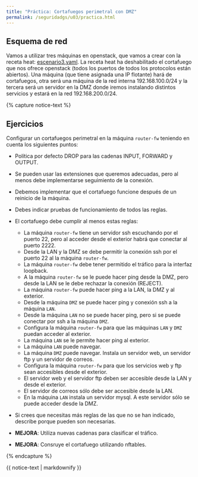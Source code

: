 ```yaml
---
title: "Práctica: Cortafuegos perimetral con DMZ"
permalink: /seguridadgs/u03/practica.html
---
```


## Esquema de red

Vamos a utilizar tres máquinas en openstack, que vamos a crear con la receta heat: [escenario3.yaml](escenario3.yaml). La receta heat ha deshabilitado el cortafuego que nos ofrece openstack (todos los puertos de todos los protocolos están abiertos). Una máquina (que tiene asignada una IP flotante) hará de cortafuegos, otra será una máquina de la red interna 192.168.100.0/24 y la tercera será un servidor en la DMZ donde iremos instalando distintos servicios y estará en la red 192.168.200.0/24.

{% capture notice-text %}
## Ejercicios

Configurar un cortafuegos perimetral en la máquina `router-fw` teniendo en cuenta los siguientes puntos:

* Política por defecto DROP para las cadenas INPUT, FORWARD y OUTPUT.
* Se pueden usar las extensiones que queremos adecuadas, pero al menos debe implementarse seguimiento de la conexión.
* Debemos implementar que el cortafuego funcione después de un reinicio de la máquina.
* Debes indicar pruebas de funcionamiento de todos las reglas.
* El cortafuego debe cumplir al menos estas reglas:
    * La máquina `router-fw` tiene un servidor ssh escuchando por el puerto 22, pero al acceder desde el exterior habrá que conectar al puerto 2222.
    * Desde la LAN y la DMZ se debe permitir la conexión ssh por el puerto 22 al la máquina `router-fw`.
    * La máquina `router-fw` debe tener permitido el tráfico para la interfaz loopback.
    * A la máquina `router-fw`  se le puede hacer ping desde la DMZ, pero desde la LAN se le debe rechazar la conexión (REJECT). 
    * La máquina `router-fw` puede hacer ping a la LAN, la DMZ y al exterior.
    * Desde la máquina `DMZ` se puede hacer ping y conexión ssh a la máquina `LAN`.
    * Desde la máquina `LAN` no se puede hacer ping, pero si se puede conectar por ssh a la máquina `DMZ`.
    * Configura la máquina `router-fw` para que las máquinas `LAN` y `DMZ` puedan acceder al exterior.
    * La máquina `LAN` se le permite hacer ping al exterior.
    * La máquina `LAN` puede navegar.
    * La máquina `DMZ` puede navegar. Instala un servidor web, un servidor ftp y un servidor de correos.
    * Configura la máquina `router-fw` para que los servicios web y ftp sean accesibles desde el exterior.
    * El servidor web y el servidor ftp deben ser accesible desde la LAN y desde el exterior.
    * El servidor de correos sólo debe ser accesible desde la LAN.
    * En la máquina `LAN` instala un servidor mysql. A este servidor sólo se puede acceder desde la DMZ.

* Si crees que necesitas más reglas de las que no se han indicado, describe porque pueden son necesarias.
* **MEJORA**: Utiliza nuevas cadenas para clasificar el tráfico.
* **MEJORA**: Consruye el cortafuego utilizando nftables.

{% endcapture %}<div class="notice--info">{{ notice-text | markdownify }}</div>